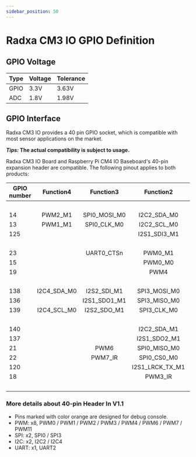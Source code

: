 ```yaml
---
sidebar_position: 50
---
```


# Radxa CM3 IO GPIO Definition

## GPIO Voltage

| Type | Voltage | Tolerance |
| ---- | ------- | --------- |
| GPIO | 3.3V    | 3.63V     |
| ADC  | 1.8V    | 1.98V     |

## GPIO Interface

Radxa CM3 IO provides a 40 pin GPIO socket, which is compatible with most sensor applications on the market.

**_Tips:_ The actual compatibility is subject to usage.**

<Tabs queryString="revision">
<TabItem value="v1_1" label="v1.1">

<div className='gpio_style'>

Radxa CM3 IO Board and Raspberry Pi CM4 IO Baseboard's 40-pin expansion header are compatible. The following pinout applies to both products:

| GPIO number |  Function4  |  Function3   |    Function2    | Function1 |               Pin#               |              Pin#               | Function1 |                 Function2                 |  Function3   |  Function4   | GPIO number |
| ----------- | :---------: | :----------: | :-------------: | :-------: | :------------------------------: | :-----------------------------: | :-------: | :---------------------------------------: | :----------: | :----------: | ----------- |
|             |             |              |                 |   +3.3V   | <div className='yellow'>1</div>  |  <div className='red'>2</div>   |   +5.0V   |                                           |              |              |             |
| 14          |   PWM2_M1   | SPI0_MOSI_M0 |   I2C2_SDA_M0   | GPIO0_B6  |  <div className='green'>3</div>  |  <div className='red'>4</div>   |   +5.0V   |                                           |              |              |             |
| 13          |   PWM1_M1   | SPI0_CLK_M0  |   I2C2_SCL_M0   | GPIO0_B5  |  <div className='green'>5</div>  | <div className='black'>6</div>  |    GND    |                                           |              |              |             |
| 125         |             |              |  I2S1_SDI3_M1   | GPIO3_D5  |  <div className='green'>7</div>  | <div className='green'>8</div>  | GPIO0_D1  | <div className='orange'>UART2_TX_M0</div> |              |              | 25          |
|             |             |              |                 |    GND    |  <div className='black'>9</div>  | <div className='green'>10</div> | GPIO0_D0  | <div className='orange'>UART2_RX_M0</div> |              |              | 24          |
| 23          |             |  UART0_CTSn  |     PWM0_M1     | GPIO0_C7  | <div className='green'>11</div>  | <div className='green'>12</div> | GPIO3_C7  |              I2S1_SCLK_TX_M1              |              |              | 119         |
| 15          |             |              |     PWM0_M0     | GPIO0_B7  | <div className='green'>13</div>  | <div className='black'>14</div> |    GND    |                                           |              |              |             |
| 19          |             |              |      PWM4       | GPIO0_C3  | <div className='green'>15</div>  | <div className='green'>16</div> | GPIO3_D4  |               I2S1_SDI2_M1                |              |              | 124         |
|             |             |              |                 |   +3.3V   | <div className='yellow'>17</div> | <div className='green'>18</div> | GPIO3_D3  |               I2S1_SDI1_M1                |              |              | 123         |
| 138         | I2C4_SDA_M0 | I2S2_SDI_M1  |  SPI3_MOSI_M0   | GPIO4_B2  | <div className='green'>19</div>  | <div className='black'>20</div> |    GND    |                                           |              |              |             |
| 136         |             | I2S1_SDO1_M1 |  SPI3_MISO_M0   | GPIO4_B0  | <div className='green'>21</div>  | <div className='green'>22</div> | GPIO3_C6  |               I2S1_MCLK_M1                |              |              | 118         |
| 139         | I2C4_SCL_M0 | I2S2_SDO_M1  |   SPI3_CLK_M0   | GPIO4_B3  | <div className='green'>23</div>  | <div className='green'>24</div> | GPIO4_A6  |                SPI3_CS0_M0                | I2S1_SCLK_RX |              | 134         |
|             |             |              |                 |    GND    | <div className='black'>25</div>  | <div className='green'>26</div> | GPIO4_C5  |                UART9_TX_M1                | I2S3_SDO_M1  | SPI3_MISO_M1 |             |
| 140         |             |              |   I2C2_SDA_M1   | GPIO4_B4  |  <div className='blue'>27</div>  | <div className='blue'>28</div>  | GPIO4_B5  |                I2C2_SCL_M1                | I2S1_SDO3_M1 |              | 141         |
| 137         |             |              |  I2S1_SDO2_M1   | GPIO4_B1  | <div className='green'>29</div>  | <div className='black'>30</div> |    GND    |                                           |              |              |             |
| 21          |             |     PWM6     |  SPI0_MISO_M0   | GPIO0_C5  | <div className='green'>31</div>  | <div className='green'>32</div> | GPIO4_C0  |                PWM11_IR_M1                |              |              | 144         |
| 22          |             |   PWM7_IR    |   SPI0_CS0_M0   | GPIO0_C6  | <div className='green'>33</div>  | <div className='black'>34</div> |    GND    |                                           |              |              |             |
| 120         |             |              | I2S1_LRCK_TX_M1 | GPIO3_D0  | <div className='green'>35</div>  | <div className='green'>36</div> | GPIO4_A7  |              I2S1_LRCK_RX_M1              |              |              | 135         |
| 18          |             |              |     PWM3_IR     | GPIO0_C2  | <div className='green'>37</div>  | <div className='green'>38</div> | GPIO3_D2  |               I2S1_SDI0_M1                |              |              | 122         |
|             |             |              |                 |    GND    | <div className='black'>39</div>  | <div className='green'>40</div> | GPIO3_D1  |               I2S1_SDO0_M1                |              |              | 121         |

</div>

### More details about 40-pin Header In V1.1

- Pins marked with color orange are designed for debug console.
- PWM: x8, PWM0 / PWM1 / PWM2 / PWM3 / PWM4 / PWM6 / PWM7 / PWM11
- SPI: x2, SPI0 / SPI3
- I2C: x2, I2C2 / I2C4
- UART: x1, UART2

</TabItem>
</Tabs>
